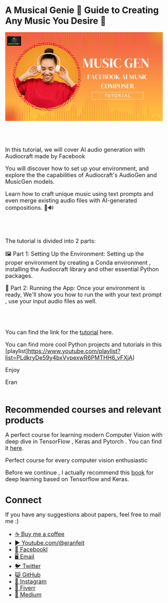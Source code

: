 # A Musical Genie 🎵 Guide to Creating Any Music You Desire 🎼

<p align="center">
  <img width="800" src="MusicGen  Facebook AI Music Composer.png" "image">
</p>

##
<br/><br/> 

<font size= "4" >
In this tutorial, we will cover AI audio generation with Audiocraft made by Facebook

You will discover how to set up your environment, and explore the the capabilities of Audiocraft's AudioGen and MusicGen models.

Learn how to craft unique music using text prompts and even merge existing audio files with AI-generated compositions. 📝🔊

<br/><br/> 

The tutorial is divided into 2 parts:

🖼️ Part 1: Setting Up the Environment: Setting up the proper environment by creating a Conda environment , installing the Audiocraft library and other essential Python packages. 

🧠 Part 2: Running the App: Once your environment is ready, We'll show you how to run the with your text prompt , use your input audio files as well.

<br/><br/> 

You can find the link for the [tutorial](https://youtu.be/zrDIY-JqNrU) here. 

You can find more cool Python projects and tutorials in this [playlist]https://www.youtube.com/playlist?list=PLdkryDe59y4bxVvpexwR6PMTHH6_vFXjA)

Enjoy

Eran
<br/><br/> 

</font>

# Recommended courses and relevant products 
<font size= "4" >

A perfect course for learning modern Computer Vision with deep dive in TensorFlow , Keras and Pytorch . You can find it [here](http://bit.ly/3HeDy1V).

Perfect course for every computer vision enthusiastic

Before we continue , I actually recommend this [book](https://amzn.to/3STWZ2N) for deep learning based on Tensorflow and Keras. 



</font>

# Connect

<font size= "4" >
If you have any suggestions about papers, feel free to mail me :)

- [☕ Buy me a coffee](https://ko-fi.com/eranfeit)
- [▶️ Youtube.com/@eranfeit](https://www.youtube.com/channel/UCTiWJJhaH6BviSWKLJUM9sg)
- [🐙 Facebookl](https://www.facebook.com/groups/3080601358933585)
- [🖥️ Email](mailto:feitgemel@gmail.com)
- [🐦 Twitter](https://twitter.com/eran_feit )
- [😸 GitHub](https://github.com/feitgemel)
- [📸 Instagram](https://www.instagram.com/eran_feit/)
- [🤝 Fiverr ](https://www.fiverr.com/s/mB3Pbb)
- [📝 Medium ](https://medium.com/@feitgemel)


</font>

